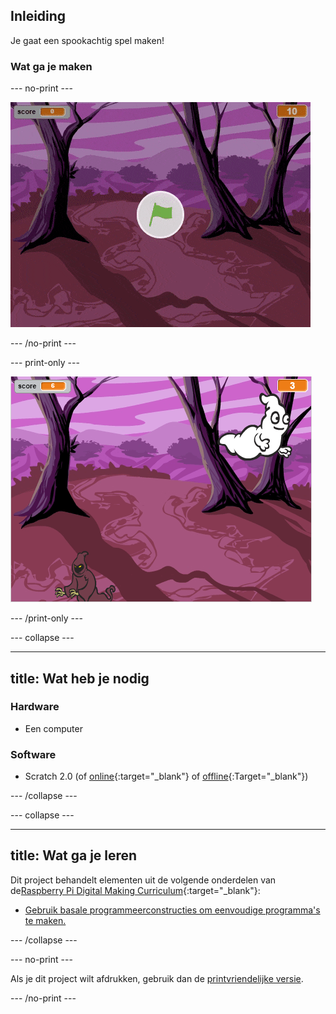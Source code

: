 ## Inleiding

Je gaat een spookachtig spel maken!

### Wat ga je maken

\--- no-print \---

![showcase](images/showcase.gif)

\--- /no-print \---

\--- print-only \---

![showcase](images/showcase-static.png)

\--- /print-only \---

\--- collapse \---

* * *

## title: Wat heb je nodig

### Hardware

+ Een computer

### Software

+ Scratch 2.0 (of [online](http://rpf.io/scratchon){:target="_blank"} of [offline](http://rpf.io/scratchoff){:Target="_blank"})

\--- /collapse \---

\--- collapse \---

* * *

## title: Wat ga je leren

Dit project behandelt elementen uit de volgende onderdelen van de[Raspberry Pi Digital Making Curriculum](http://rpf.io/curriculum){:target="_blank"}:

+ [Gebruik basale programmeerconstructies om eenvoudige programma's te maken.](https://www.raspberrypi.org/curriculum/programming/creator)

\--- /collapse \---

\--- no-print \---

Als je dit project wilt afdrukken, gebruik dan de [printvriendelijke versie](https://projects.raspberrypi.org/en/projects/ghostbusters/print).

\--- /no-print \---
